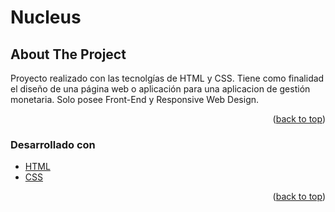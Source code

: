 <h1>Nucleus</h1>


<!-- ABOUT THE PROJECT -->
## About The Project

Proyecto realizado con las tecnolgías de HTML y CSS. Tiene como finalidad el diseño de una página web o aplicación para una aplicacion de gestión monetaria. Solo posee Front-End y Responsive Web Design.

<p align="right">(<a href="#top">back to top</a>)</p>



### Desarrollado con

* [HTML](https://developer.mozilla.org/es/docs/Web/HTML)
* [CSS](https://developer.mozilla.org/es/docs/Web/CSS)

<p align="right">(<a href="#top">back to top</a>)</p>

